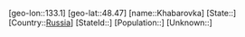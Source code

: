 ﻿---
location: [48.47,133.1]
type: City
tags:
- geo/City


SpocWebEntityId: 31406
isDeleted: false
confidential: public

---
[geo-lon::133.1]
[geo-lat::48.47]
[name::Khabarovka]
[State::]
[Country::[Russia](geo/Continent/Europe/Russia.md)]
[StateId::]
[Population::]
[Unknown::]

